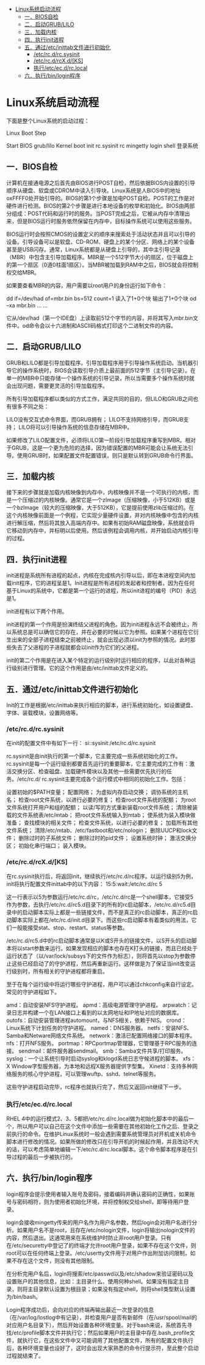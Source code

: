 <!-- TOC -->

- [Linux系统启动流程](#linux%E7%B3%BB%E7%BB%9F%E5%90%AF%E5%8A%A8%E6%B5%81%E7%A8%8B)
    - [一．BIOS自检](#%E4%B8%80%EF%BC%8Ebios%E8%87%AA%E6%A3%80)
    - [二．启动GRUB/LILO](#%E4%BA%8C%EF%BC%8E%E5%90%AF%E5%8A%A8grublilo)
    - [三．加载内核](#%E4%B8%89%EF%BC%8E%E5%8A%A0%E8%BD%BD%E5%86%85%E6%A0%B8)
    - [四．执行init进程](#%E5%9B%9B%EF%BC%8E%E6%89%A7%E8%A1%8Cinit%E8%BF%9B%E7%A8%8B)
    - [五．通过/etc/inittab文件进行初始化](#%E4%BA%94%EF%BC%8E%E9%80%9A%E8%BF%87etcinittab%E6%96%87%E4%BB%B6%E8%BF%9B%E8%A1%8C%E5%88%9D%E5%A7%8B%E5%8C%96)
        - [/etc/rc.d/rc.sysinit](#etcrcdrcsysinit)
        - [/etc/rc.d/rcX.d/[KS]](#etcrcdrcxdks)
        - [执行/etc/ec.d/rc.local](#%E6%89%A7%E8%A1%8Cetcecdrclocal)
    - [六．执行/bin/login程序](#%E5%85%AD%EF%BC%8E%E6%89%A7%E8%A1%8Cbinlogin%E7%A8%8B%E5%BA%8F)

<!-- /TOC -->

# Linux系统启动流程

下面是整个Linux系统的启动过程：

Linux Boot Step

Start   BIOS
        grub/lilo
        Kernel boot
        init      rc.sysinit
                  rc
        mingetty  login
        shell
        登录系统

## 一．BIOS自检

计算机在接通电源之后首先由BIOS进行POST自检，然后依据BIOS内设置的引导顺序从硬盘、软盘或CDROM中读入引导块。Linux系统是人BIOS中的地址oxFFFF0处开始引导的。BIOS的第1个步骤是加电POST自检。POST的工作是对硬件进行检测。BIOS的第2个步骤是进行本地设备的枚举和初始化。BIOS由两部分组成：POST代码和运行时的服务。当POST完成之后，它被从内存中清理出来，但是BIOS运行时服务依然保留在内存中，目标操作系统可以使用这些服务。

BIOS运行时会按照CMOS的设置定义的顺序来搜索处于活动状态并且可以引导的设备。引导设备可以是软盘、CD-ROM、硬盘上的某个分区、网络上的某个设备甚至是USB闪存。通常，Linux系统都是从硬盘上引导的，其中主引导记录（MBR）中包含主引导加载程序。MBR是一个512字节大小的扇区，位于磁盘上的第一个扇区（0道0柱面1扇区）。当MBR被加载到RAM中之后，BIOS就会将控制权交给MBR。

如果要查看MBR的内容，用户需要以root用户的身份运行如下命令：

dd if=/dev/had of=mbr.bin bs=512 count=1
读入了1+0个块
输出了1+0个块
od –xa mbr.bin
… …

它从/dev/had（第一个IDE盘）上读取前512个字节的内容，并将其写入mbr.bin文件中。od命令会以十六进制和ASCII码格式打印这个二进制文件的内容。

## 二．启动GRUB/LILO

GRUB和LILO都是引导加载程序。引导加载程序用于引导操作系统启动。当机器引导它的操作系统时，BIOS会读取引导介质上最前面的512字节（主引导记录）。在单一的MBR中只能存储一个操作系统的引导记录，所以当需要多个操作系统时就会出现问题，需要更灵活的引导加载程序。

所有引导加载程序都以类似的方式工作，满足共同的目的，但LILO和GRUB之间也有很多不同之处：

LILO没有交互式命令界面，而GRUB拥有；
LILO不支持网络引导，而GRUB支持；
LILO将可以引导操作系统的信息存储在MBR中。

如果修改了LILO配置文件，必须将LILO第一阶段引导加载程序重写到MBR。相对于GRUB，这是一个更为危险的选择，因为错误配置的MBR可能会让系统无法引导。使用GRUB时，如果配置文件配置错误，则只是默认转到GRUB命令行界面。

## 三．加载内核

接下来的步骤就是加载内核映像到内存中，内核映像并不是一个可执行的内核，而是一个压缩过的内核映像。通常它是一个zImage（压缩映像，小于512KB）或是一个bzImage（较大的压缩映像，大于512KB），它是提前使用zlib压缩过的。在这个内核映像前面是一个例程，它实现少量硬件设置，并对内核映像中包含的内核进行解压缩，然后将其放入高端内存中。如果有初始RAM磁盘映像，系统就会将它移动到内存中，并标明以后使用。然后该例程会调用内核，并开始启动内核引导的过程。

## 四．执行init进程

init进程是系统所有进程的起点，内核在完成核内引导以后，即在本进程空间内加载init程序，它的进程呈是1。Init进程是所有进程的发起者和控制者。因为在任何基于Linux的系统中，它都是第一个运行的进程，所以init进程的编号（PID）永远是1。

init进程有以下两个作用。

init进程的第一个作用是扮演终结父进程的角色。因为init进程永远不会被终止，所以系统总是可以确信它的存在，并在必要的时候以它为参照。如果某个进程在它衍生出来的全部子进程结束之前被终止，就会出现必须以init为参照的情况。此时那些失去了父进程的子进程就都会以init作为它们的父进程。

init的第二个作用是在进入某个特定的运行级别时运行相应的程序，以此对各种运行级别进行管理。它的这个作用是由/etc/inittab文件定义的。

## 五．通过/etc/inittab文件进行初始化

Init的工作是根据/etc/inittab来执行相应的脚本，进行系统初始化，如设置键盘、字体、装载模块，设置网络等。

### /etc/rc.d/rc.sysinit

在init的配置文件中有如下一行：
si::sysinit:/etc/rc.d/rc.sysinit

rc.sysinit是由init执行的第一个脚本，它主要完成一些系统初始化的工作。rc.sysinit是每一个运行级别都要首先运行的重要脚本，它主要完成的工作有：激活交换分区、检查磁盘、加载硬件模块以及其他一些需要优先执行的任务。/etc/rc.d/ rc.sysinit主要完成各个运行模式中相同的初始化工作。包括：

设置初始的$PATH变量；
配置网络；
为虚拟内存启动交换；
调协系统的主机名；
检查root文件系统，以进行必要的修复；
检查root文件系统的配额；
为root文件系统打开用户和组的配额；
以读/写的方式重新装载root文件系统；
清除被装载的文件系统表/etc/mtab；
把root文件系统输入到mtab；
使系统为装入模块做准备；
查找模块的相关文件；
检查文件系统，以进行必要的修复；
加载所有其他文件系统；
清除/etc/mtab、/etc/fastboot和/etc/nologin；
删除UUCP和lock文件；
删除过时的子系统文件；
删除过时的pid文件；
设置系统时钟；
激活交换分区；
初始化串行端口；
装入模块。



### /etc/rc.d/rcX.d/[KS]

在rc.sysinit执行后，将返回init，继续执行/etc/rc.d/rc程序。以运行级别5为例，init将执行配置文件inittab中的以下内容：
15:5:wait:/etc/rc.d/rc 5

这一行表示以5为参数运行/etc/rc.d/rc，/etc/rc.d/rc是一个shell脚本，它接受5作为参数，去执行/etc/rc.d/rc5.d目录下的所有的rc启动脚本，/etc/rc.d/rc5.d目录中的启动脚本实际上都是一些链接文件，而不是真正的rc启动脚本，真正的rc启动脚本实际上都在/etc/rc.d/init.d目录下。而这些rc启动脚本有着类似的用法，它们一般能接受stat、stop、restart、status等参数。

/etc/rc.d/rc5.d中的rc启动脚本通常是以K或S开头的链接文件，以S开头的启动脚本将以start参数来运行。如果发现相应的脚本也存在K打头的链接，而且已经处于运行状态了（以/var/lock/subsys下的文件作为标志），则将首先以stop为参数停止这些已经启动了的守护进程，然后再重新运行。这样做是为了保证当init改变运行级别时，所有相关的守护进程都将重启。

至于在每个运行级中将运行哪些守护进程，用户可以通过chkconfig来自行设定。常见的守护进程如下。

amd：自动安装NFS守护进程。
apmd：高级电源管理守护进程。
arpwatch：记录日志并构建一个在LAN接口上看到的以太网地址和IP地址对应的数据库。
outofs：自动安装管理进程automount，与NFS相关，依赖于NIS。
crond：Linux系统下计划任务的守护进程。
named：DNS服务器。
netfs：安装NFS、Samba和Netware网络文件系统。
network：激活已配置网络接口的脚本程序。
nfs：打开NFS服务。
portmap：RPCportmap管理器，它管理基于RPC服务的连接。
sendmail：邮件服务器sendmail。
smb：Samba文件共享/打印服务。
syslog：一个让系统引导时启动syslog和klogd系统日志守候进程的脚本。
xfs：X Window字型服务器，为本地和远程X服务器提供字型集。
Xinetd：支持多种网络服务的核心守护进程，可以管理wuftp、sshd、telnet等服务。

这些守护进程启动完毕，rc程序也就执行完了，然后又返回init继续下一步。



### 执行/etc/ec.d/rc.local

RHEL 4中的运行模式2、3、5都把/etc/rc.d/rc.local做为初始化脚本中的最后一个，所以用户可以自己在这个文件中添加一些需要在其他初始化工作之后、登录之前执行的命令。在维护Linux系统时一般会遇到需要系统管理员对开机或关机命令脚本进行修改的情况。如果所做的修改只在引导开机的时候起作用，并且改动不大的话，可以考虑简单地编辑一下/etc/rc.d/rc.local脚本。这个命令脚本程序是在引导过程的最后一步被执行的。

## 六．执行/bin/login程序

login程序会提示使用者输入账号及密码，接着编码并确认密码的正确性，如果账号与密码相符，则为使用者初始化环境，并将控制权交给shell，即等待用户登录。

login会接收mingetty传来的用户名作为用户名参数，然后login会对用户名进行分析。如果用户名不是root，且存在/etc/nologin文件，login将输出nologin文件的内容，然后退出。这通常用来在系统维护时防止非root用户登录。只有在/etc/securetty中登记了的终端才允许root用户登录，如果不存在这个文件，则root可以在任何终端上登录。/etc/usertty文件用于对用户作出附加访问限制，如果不存在这个文件，则没有其他限制。

在分析完用户名后，login将搜索/etc/passwd以及/etc/shadow来验证密码以及设置账户的其他信息，比如：主目录什么、使用何种shell。如果没有指定主目录，则将主目录默认设置为根目录；如果没有指定shell，则将shell类型默认设置为/bin/bash。

Login程序成功后，会向对应的终端再输出最近一次登录的信息（在/var/log/lostlog中有记录），并检查用户是否有新邮件（在/usr/spool/mail的对应用户名目录下），然后开始设置各种环境变量。对于bash来说，系统首先寻找/etc/profile脚本文件并执行它；然后如果用户的主目录中存在.bash_profile文件，就执行它，在这些文件中又可能调用了其他配置文件，所有的配置文件执行后，各种环境变量也设好了，这时会出现大家熟悉的命令行提示符，至此整个启动过程就结束了。

